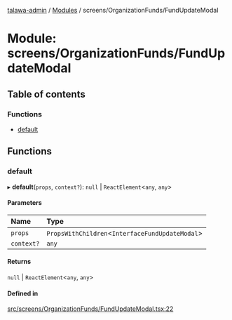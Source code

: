 [talawa-admin](../README.md) / [Modules](../modules.md) / screens/OrganizationFunds/FundUpdateModal

# Module: screens/OrganizationFunds/FundUpdateModal

## Table of contents

### Functions

- [default](screens_OrganizationFunds_FundUpdateModal.md#default)

## Functions

### default

▸ **default**(`props`, `context?`): ``null`` \| `ReactElement`\<`any`, `any`\>

#### Parameters

| Name | Type |
| :------ | :------ |
| `props` | `PropsWithChildren`\<`InterfaceFundUpdateModal`\> |
| `context?` | `any` |

#### Returns

``null`` \| `ReactElement`\<`any`, `any`\>

#### Defined in

[src/screens/OrganizationFunds/FundUpdateModal.tsx:22](https://github.com/adi790uu/talawa-admin/blob/cdaad16/src/screens/OrganizationFunds/FundUpdateModal.tsx#L22)
